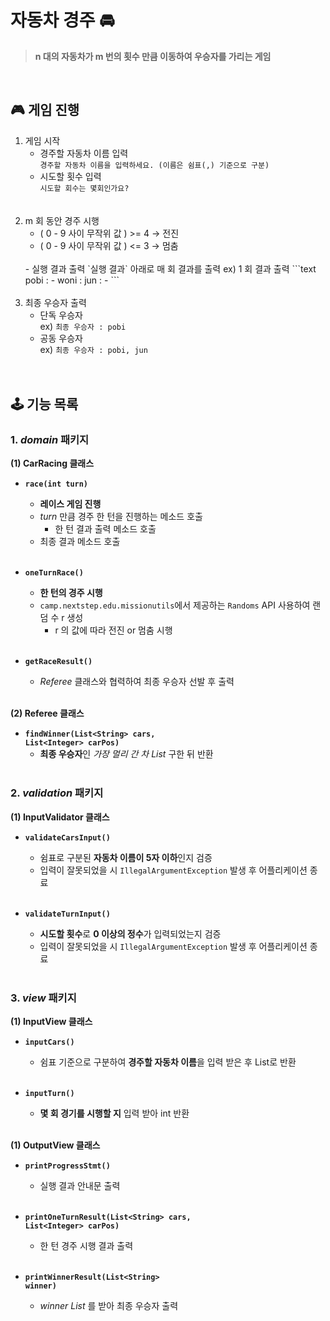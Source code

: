 # 자동차 경주 🚘
> **n 대의 자동차가 m 번의 횟수 만큼 이동하여 우승자를 가리는 게임**
<br/>

## 🎮 게임 진행

1. 게임 시작  
    - 경주할 자동차 이름 입력  
    `경주할 자동차 이름을 입력하세요. (이름은 쉼표(,) 기준으로 구분)`  
    - 시도할 횟수 입력  
   `시도할 회수는 몇회인가요?`  
   <br/><br/>
2. m 회 동안 경주 시행 
    - ( 0 - 9 사이 무작위 값 ) >= 4 → 전진  
    - ( 0 - 9 사이 무작위 값 ) <= 3 → 멈춤  
   <br/>
    - 실행 결과 출력  
      `실행 결과` 아래로 매 회 결과를 출력  
      ex) 1 회 결과 출력
      ```text
      pobi : -
      woni : 
      jun : -
      ```
    <br/><br/>
3. 최종 우승자 출력  
   - 단독 우승자  
   ex) `최종 우승자 : pobi`  
   - 공동 우승자  
   ex) `최종 우승자 : pobi, jun`
   <br/><br/>
   <br/>

## 🕹 기능 목록

### 1. _domain_ 패키지

**(1) CarRacing 클래스**

- <code>**race(int turn)**</code>
  - **레이스 게임 진행**
  - _turn_ 만큼 경주 한 턴을 진행하는 메소드 호출
    - 한 턴 결과 출력 메소드 호출
  - 최종 결과 메소드 호출
    <br/><br/>

- <code>**oneTurnRace()**</code>
  - **한 턴의 경주 시행**
  - `camp.nextstep.edu.missionutils`에서 제공하는 `Randoms` API 사용하여 랜덤 수 r 생성  
    - r 의 값에 따라 전진 or 멈춤 시행
      <br/><br/>

- <code>**getRaceResult()**</code>
  - _Referee_ 클래스와 협력하여 최종 우승자 선발 후 출력
    <br/><br/>

**(2) Referee 클래스**

- <code>**findWinner(List\<String> cars, List\<Integer> carPos)**</code>
  - **최종 우승자**인 _가장 멀리 간 차 List_ 구한 뒤 반환
    <br/><br/>

### 2. _validation_ 패키지

**(1) InputValidator 클래스**

- <code>**validateCarsInput()**</code>
    - 쉼표로 구분된 **자동차 이름이 5자 이하**인지 검증
    - 입력이 잘못되었을 시 `IllegalArgumentException` 발생 후 어플리케이션 종료
      <br/><br/>

- <code>**validateTurnInput()**</code>
    - **시도할 횟수**로 **0 이상의 정수**가 입력되었는지 검증
    - 입력이 잘못되었을 시 `IllegalArgumentException` 발생 후 어플리케이션 종료
      <br/><br/>

### 3. _view_ 패키지

**(1) InputView 클래스**

- <code>**inputCars()**</code>
  - 쉼표 기준으로 구분하여 **경주할 자동차 이름**을 입력 받은 후 List로 반환
    <br/><br/>

- <code>**inputTurn()**</code>
  - **몇 회 경기를 시행할 지** 입력 받아 int 반환
    <br/><br/>

**(1) OutputView 클래스**

- <code>**printProgressStmt()**</code>
  - 실행 결과 안내문 출력
    <br/><br/>

- <code>**printOneTurnResult(List\<String> cars, List\<Integer> carPos)**</code>
    - 한 턴 경주 시행 결과 출력
      <br/><br/>

- <code>**printWinnerResult(List\<String> winner)**</code>
    - _winner List_ 를 받아 최종 우승자 출력
      <br/><br/>
